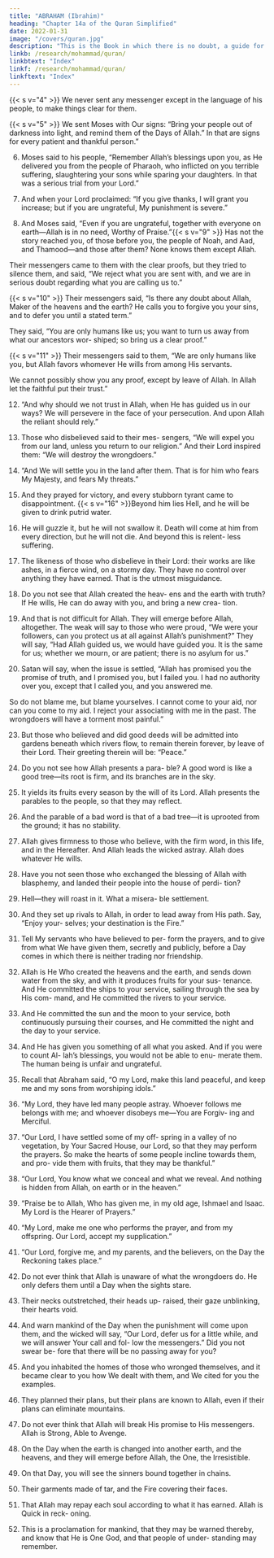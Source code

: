 ```yaml
---
title: "ABRAHAM (Ibrahim)"
heading: "Chapter 14a of the Quran Simplified"
date: 2022-01-31
image: "/covers/quran.jpg"
description: "This is the Book in which there is no doubt, a guide for the righteous."
linkb: /research/mohammad/quran/
linkbtext: "Index"
linkf: /research/mohammad/quran/
linkftext: "Index"
---
```




<!-- 1. Alif, Lam, Ra. A Scripture that We revealed
to you, that you may bring humanity from
darkness to light—with the permission of
their Lord—to the path of the Almighty, the
Praiseworthy.{{< s v="2" >}}  Allah—to whom belongs what is in the
heavens and the earth. And woe to the disbe-
lievers from a severe torment.{{< s v="3" >}}  Those who prefer the present life to the
Hereafter, and repel from the path of Allah,
and seek to make it crooked—these are far
astray. -->
{{< s v="4" >}}  We never sent any messenger except in the language of his people, to make things clear
for them. <!-- Allah leads astray whom He wills, and guides whom He wills. He is the Mighty,
the Wise. -->

{{< s v="5" >}}  We sent Moses with Our signs: “Bring your people out of darkness into light, and remind
them of the Days of Allah.” In that are signs for every patient and thankful person.”


6. Moses said to his people, “Remember Allah’s blessings upon you, as He delivered you from the people of Pharaoh, who inflicted on you terrible suffering, slaughtering your sons while sparing your daughters. In that was a serious trial from your Lord.”

7. And when your Lord proclaimed: “If you give thanks, I will grant you increase; but if
you are ungrateful, My punishment is severe.”

8. And Moses said, “Even if you are ungrateful, together with everyone on earth—Allah is in no need, Worthy of Praise.”{{< s v="9" >}}  Has not the story reached you, of those before you, the people of Noah, and Aad, and
Thamood—and those after them? None knows them except Allah. 

Their messengers came to them with the clear proofs, but they
tried to silence them, and said, “We reject
what you are sent with, and we are in serious
doubt regarding what you are calling us to.”

{{< s v="10" >}}  Their messengers said, “Is there any doubt about Allah, Maker of the heavens and the earth? He calls you to forgive you your sins, and to defer you until a stated term.” 

They said, “You are only humans like us; you want to turn us away from what our ancestors wor-
shiped; so bring us a clear proof.”

{{< s v="11" >}}  Their messengers said to them, “We are only humans like you, but Allah favors whomever He wills from among His servants.

We cannot possibly show you any proof, except by leave of Allah. In Allah let the faithful put their trust.”

12. “And why should we not trust in Allah,
when He has guided us in our ways? We will
persevere in the face of your persecution.
And upon Allah the reliant should rely.”
13. Those who disbelieved said to their mes-
sengers, “We will expel you from our land,
unless you return to our religion.” And their
Lord inspired them: “We will destroy the
wrongdoers.”
14. “And We will settle you in the land after
them. That is for him who fears My Majesty,
and fears My threats.”
15. And they prayed for victory, and every
stubborn tyrant came to disappointment.
{{< s v="16" >}}Beyond him lies Hell, and he will be given
to drink putrid water.
17. He will guzzle it, but he will not swallow it.
Death will come at him from every direction,
but he will not die. And beyond this is relent-
less suffering.
18. The likeness of those who disbelieve in
their Lord: their works are like ashes, in a
fierce wind, on a stormy day. They have no
control over anything they have earned. That
is the utmost misguidance.
19. Do you not see that Allah created the heav-
ens and the earth with truth? If He wills, He
can do away with you, and bring a new crea-
tion.
20. And that is not difficult for Allah.
They will emerge before Allah, altogether.
The weak will say to those who were proud,
“We were your followers, can you protect us
at all against Allah’s punishment?” They will
say, “Had Allah guided us, we would have
guided you. It is the same for us; whether we
mourn, or are patient; there is no asylum for
us.”

22. Satan will say, when the issue is settled, “Allah has promised you the promise of
truth, and I promised you, but I failed you. I
had no authority over you, except that I called
you, and you answered me. 

So do not blame me, but blame yourselves. I cannot come to
your aid, nor can you come to my aid. I reject
your associating with me in the past. The wrongdoers will have a torment most painful.”

23. But those who believed and did good deeds
will be admitted into gardens beneath which
rivers flow, to remain therein forever, by
leave of their Lord. Their greeting therein will
be: “Peace.”
24. Do you not see how Allah presents a para-
ble? A good word is like a good tree—its root
is firm, and its branches are in the sky.
25. It yields its fruits every season by the will of
its Lord. Allah presents the parables to the
people, so that they may reflect.
26. And the parable of a bad word is that of a
bad tree—it is uprooted from the ground; it
has no stability.


27. Allah gives firmness to those who believe,
with the firm word, in this life, and in the
Hereafter. And Allah leads the wicked astray.
Allah does whatever He wills.
28. Have you not seen those who exchanged
the blessing of Allah with blasphemy, and
landed their people into the house of perdi-
tion?
29. Hell—they will roast in it. What a misera-
ble settlement.
30. And they set up rivals to Allah, in order to
lead away from His path. Say, “Enjoy your-
selves; your destination is the Fire.”
31. Tell My servants who have believed to per-
form the prayers, and to give from what We
have given them, secretly and publicly, before
a Day comes in which there is neither trading
nor friendship.
32. Allah is He Who created the heavens and
the earth, and sends down water from the
sky, and with it produces fruits for your sus-
tenance. And He committed the ships to your
service, sailing through the sea by His com-
mand, and He committed the rivers to your
service.
33. And He committed the sun and the moon
to your service, both continuously pursuing
their courses, and He committed the night
and the day to your service.
34. And He has given you something of all
what you asked. And if you were to count Al-
lah’s blessings, you would not be able to enu-
merate them. The human being is unfair and
ungrateful.
35. Recall that Abraham said, “O my Lord,
make this land peaceful, and keep me and my
sons from worshiping idols.”
36. “My Lord, they have led many people
astray. Whoever follows me belongs with me;
and whoever disobeys me—You are Forgiv-
ing and Merciful.
37. “Our Lord, I have settled some of my off-
spring in a valley of no vegetation, by Your
Sacred House, our Lord, so that they may
perform the prayers. So make the hearts of some people incline towards them, and pro-
vide them with fruits, that they may be thankful.”

38. “Our Lord, You know what we conceal and what we reveal. And nothing is hidden from
Allah, on earth or in the heaven.”

39. “Praise be to Allah, Who has given me, in my old age, Ishmael and Isaac. My Lord is the Hearer of Prayers.”

40. “My Lord, make me one who performs the prayer, and from my offspring. Our Lord, accept my supplication.”

41. “Our Lord, forgive me, and my parents,
and the believers, on the Day the Reckoning
takes place.”
42. Do not ever think that Allah is unaware of
what the wrongdoers do. He only defers them
until a Day when the sights stare.
43. Their necks outstretched, their heads up-
raised, their gaze unblinking, their hearts
void.
44. And warn mankind of the Day when the
punishment will come upon them, and the
wicked will say, “Our Lord, defer us for a little
while, and we will answer Your call and fol-
low the messengers.” Did you not swear be-
fore that there will be no passing away for
you?
45. And you inhabited the homes of those who
wronged themselves, and it became clear to
you how We dealt with them, and We cited
for you the examples.
46. They planned their plans, but their plans
are known to Allah, even if their plans can
eliminate mountains.
47. Do not ever think that Allah will break His
promise to His messengers. Allah is Strong,
Able to Avenge.
48. On the Day when the earth is changed into
another earth, and the heavens, and they will
emerge before Allah, the One, the Irresistible.
49. On that Day, you will see the sinners bound
together in chains.
50. Their garments made of tar, and the Fire
covering their faces.
51. That Allah may repay each soul according
to what it has earned. Allah is Quick in reck-
oning.
52. This is a proclamation for mankind, that
they may be warned thereby, and know that
He is One God, and that people of under-
standing may remember.



